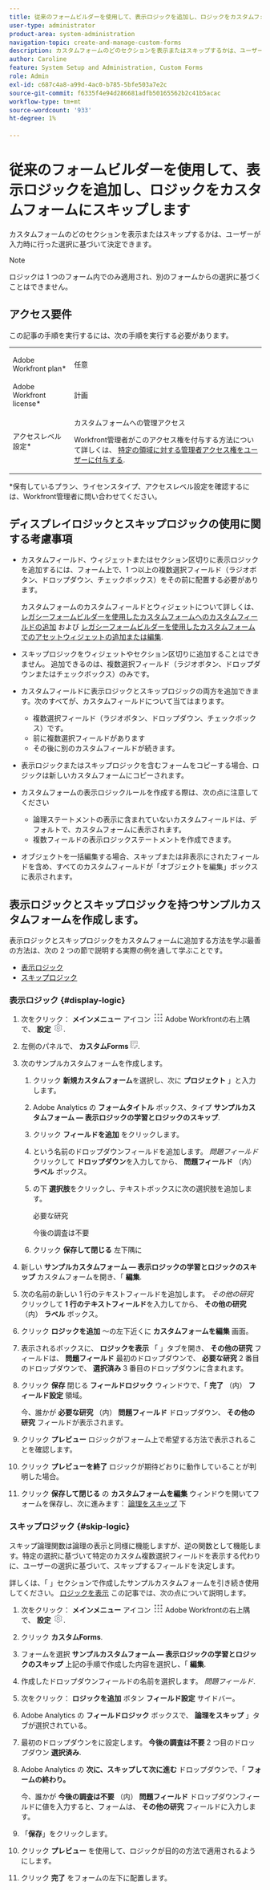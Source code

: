 ```yaml
---
title: 従来のフォームビルダーを使用して、表示ロジックを追加し、ロジックをカスタムフォームにスキップします
user-type: administrator
product-area: system-administration
navigation-topic: create-and-manage-custom-forms
description: カスタムフォームのどのセクションを表示またはスキップするかは、ユーザーが入力時に行った選択に基づいて決定できます。
author: Caroline
feature: System Setup and Administration, Custom Forms
role: Admin
exl-id: c687c4a8-a99d-4ac0-b785-5bfe503a7e2c
source-git-commit: f6335f4e94d286681adfb50165562b2c41b5acac
workflow-type: tm+mt
source-wordcount: '933'
ht-degree: 1%

---
```


# 従来のフォームビルダーを使用して、表示ロジックを追加し、ロジックをカスタムフォームにスキップします

カスタムフォームのどのセクションを表示またはスキップするかは、ユーザーが入力時に行った選択に基づいて決定できます。

>[!NOTE]
>
>ロジックは 1 つのフォーム内でのみ適用され、別のフォームからの選択に基づくことはできません。

## アクセス要件

この記事の手順を実行するには、次の手順を実行する必要があります。

<table style="table-layout:auto"> 
 <col> 
 <col> 
 <tbody> 
  <tr data-mc-conditions=""> 
   <td role="rowheader"> <p>Adobe Workfront plan*</p> </td> 
   <td>任意</td> 
  </tr> 
  <tr> 
   <td role="rowheader">Adobe Workfront license*</td> 
   <td>計画</td> 
  </tr> 
  <tr data-mc-conditions=""> 
   <td role="rowheader">アクセスレベル設定*</td> 
   <td> <p>カスタムフォームへの管理アクセス</p> <p>Workfront管理者がこのアクセス権を付与する方法について詳しくは、 <a href="../../../administration-and-setup/add-users/configure-and-grant-access/grant-users-admin-access-certain-areas.md" class="MCXref xref">特定の領域に対する管理者アクセス権をユーザーに付与する</a>.</p> </td> 
  </tr>  
 </tbody> 
</table>

&#42;保有しているプラン、ライセンスタイプ、アクセスレベル設定を確認するには、Workfront管理者に問い合わせてください。

## ディスプレイロジックとスキップロジックの使用に関する考慮事項

* カスタムフィールド、ウィジェットまたはセクション区切りに表示ロジックを追加するには、フォーム上で、1 つ以上の複数選択フィールド（ラジオボタン、ドロップダウン、チェックボックス）をその前に配置する必要があります。

  カスタムフォームのカスタムフィールドとウィジェットについて詳しくは、 [レガシーフォームビルダーを使用したカスタムフォームへのカスタムフィールドの追加](../../../administration-and-setup/customize-workfront/create-manage-custom-forms/add-a-custom-field-to-a-custom-form.md) および [レガシーフォームビルダーを使用したカスタムフォームでのアセットウィジェットの追加または編集](../../../administration-and-setup/customize-workfront/create-manage-custom-forms/add-widget-or-edit-its-properties-in-a-custom-form.md).

* スキップロジックをウィジェットやセクション区切りに追加することはできません。 追加できるのは、複数選択フィールド（ラジオボタン、ドロップダウンまたはチェックボックス）のみです。

* カスタムフィールドに表示ロジックとスキップロジックの両方を追加できます。次のすべてが、カスタムフィールドについて当てはまります。

   * 複数選択フィールド（ラジオボタン、ドロップダウン、チェックボックス）です。
   * 前に複数選択フィールドがあります
   * その後に別のカスタムフィールドが続きます。

* 表示ロジックまたはスキップロジックを含むフォームをコピーする場合、ロジックは新しいカスタムフォームにコピーされます。
* カスタムフォームの表示ロジックルールを作成する際は、次の点に注意してください

   * 論理ステートメントの表示に含まれていないカスタムフィールドは、デフォルトで、カスタムフォームに表示されます。
   * 複数フィールドの表示ロジックステートメントを作成できます。

* オブジェクトを一括編集する場合、スキップまたは非表示にされたフィールドを含め、すべてのカスタムフィールドが「オブジェクトを編集」ボックスに表示されます。

## 表示ロジックとスキップロジックを持つサンプルカスタムフォームを作成します。

表示ロジックとスキップロジックをカスタムフォームに追加する方法を学ぶ最善の方法は、次の 2 つの節で説明する実際の例を通して学ぶことです。

* [表示ロジック](#display-logic)
* [スキップロジック](#skip-logic)

### 表示ロジック {#display-logic}

1. 次をクリック： **メインメニュー** アイコン ![](assets/main-menu-icon.png) Adobe Workfrontの右上隅で、 **設定** ![](assets/gear-icon-settings.png).

1. 左側のパネルで、 **カスタムForms** ![](assets/custom-forms-icon.png).

1. 次のサンプルカスタムフォームを作成します。

   1. クリック **新規カスタムフォーム**&#x200B;を選択し、次に **プロジェクト** 」と入力します。

   1. Adobe Analytics の **フォームタイトル** ボックス、タイプ **サンプルカスタムフォーム — 表示ロジックの学習とロジックのスキップ**.

   1. クリック **フィールドを追加** をクリックします。
   1. という名前のドロップダウンフィールドを追加します。 *問題フィールド* クリックして **ドロップダウン**&#x200B;を入力してから、 **問題フィールド** （内） **ラベル** ボックス。

   1. の下 **選択肢**&#x200B;をクリックし、テキストボックスに次の選択肢を追加します。

      必要な研究

      今後の調査は不要

   1. クリック **保存して閉じる** 左下隅に

1. 新しい **サンプルカスタムフォーム — 表示ロジックの学習とロジックのスキップ** カスタムフォームを開き、「 **編集**.

1. 次の名前の新しい 1 行のテキストフィールドを追加します。 *その他の研究* クリックして **1 行のテキストフィールド**&#x200B;を入力してから、 **その他の研究** （内） **ラベル** ボックス。

1. クリック **ロジックを追加** ～の左下近くに **カスタムフォームを編集** 画面。

1. 表示されるボックスに、 **ロジックを表示** 「 」タブを開き、 **その他の研究** フィールドは、 **問題フィールド** 最初のドロップダウンで、 **必要な研究** 2 番目のドロップダウンで、 **選択済み** 3 番目のドロップダウンに含まれます。
1. クリック **保存** 閉じる **フィールドロジック** ウィンドウで、「 **完了** （内） **フィールド設定** 領域。

   今、誰かが **必要な研究** （内） **問題フィールド** ドロップダウン、 **その他の研究** フィールドが表示されます。

1. クリック **プレビュー** ロジックがフォーム上で希望する方法で表示されることを確認します。
1. クリック **プレビューを終了** ロジックが期待どおりに動作していることが判明した場合。
1. クリック **保存して閉じる** の **カスタムフォームを編集** ウィンドウを開いてフォームを保存し、次に進みます： [論理をスキップ](#skip-logic) 下

### スキップロジック {#skip-logic}

スキップ論理関数は論理の表示と同様に機能しますが、逆の関数として機能します。特定の選択に基づいて特定のカスタム複数選択フィールドを表示する代わりに、ユーザーの選択に基づいて、スキップするフィールドを決定します。

詳しくは、「 」セクションで作成したサンプルカスタムフォームを引き続き使用してください。 [ロジックを表示](#display-logic) この記事では、次の点について説明します。

1. 次をクリック： **メインメニュー** アイコン ![](assets/main-menu-icon.png) Adobe Workfrontの右上隅で、 **設定** ![](assets/gear-icon-settings.png).

1. クリック **カスタムForms**.
1. フォームを選択 **サンプルカスタムフォーム — 表示ロジックの学習とロジックのスキップ** 上記の手順で作成した内容を選択し、「 **編集**.

1. 作成したドロップダウンフィールドの名前を選択します。 *問題フィールド*.
1. 次をクリック： **ロジックを追加** ボタン **フィールド設定** サイドバー。

1. Adobe Analytics の **フィールドロジック** ボックスで、 **論理をスキップ** 」タブが選択されている。

1. 最初のドロップダウンをに設定します。 **今後の調査は不要** 2 つ目のドロップダウン **選択済み**.

1. Adobe Analytics の **次に、スキップして次に進む** ドロップダウンで、「 **フォームの終わり。**

   今、誰かが **今後の調査は不要** （内） **問題フィールド** ドロップダウンフィールドに値を入力すると、フォームは、 **その他の研究** フィールドに入力します。

1. 「**保存**」をクリックします。
1. クリック **プレビュー**  を使用して、ロジックが目的の方法で適用されるようにします。
1. クリック **完了** をフォームの左下に配置します。
